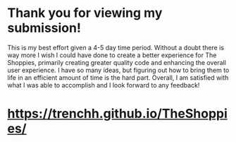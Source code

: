 # Thank you for viewing my submission!

This is my best effort given a 4-5 day time period. Without a doubt there is way more I wish I could have done to create a better experience for The Shoppies, primarily creating greater quality code and enhancing the overall user experience. I have so many ideas, but figuring out how to bring them to life in an efficient amount of time is the hard part. Overall, I am satisfied with what I was able to accomplish and I look forward to any feedback!

# https://trenchh.github.io/TheShoppies/
